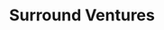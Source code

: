 ---
layout: firm_page
title: "Surround Ventures"
id: "surround.vc"
permalink: "/surroundventuressurround.vc/"
website: "https://surround.vc/"
offices: "Tel Aviv (Israel), New York (United States)"
investment_stages: "Seed, Series A"
portfolio_companies: "Yo Egg, QuamCore, Onebeat"
portfolio_link: ""
investment_markets: "Israeli Tech startups (Media, Entertainment, Sports, E-commerce)"
founded_year: "2019"
description: "Surround Ventures is a venture capital firm focused on early-stage Israeli startups."
linkedin: "https://www.linkedin.com/company/surround-ventures"
twitter: ""
instagram: ""
team_page: ""
investor_type: "Venture Capital"
crunchbase: "https://www.crunchbase.com/organization/sababa-ventures"
pitchbook: "https://pitchbook.com/profiles/investor/438606-01"

# SEO Optimization
meta_title: "Surround Ventures - VC Firm - projectstartups.com"
meta_description: "Surround Ventures, Surround Ventures is a venture capital firm focused on early-stage Israeli startups...."
meta_keywords: "Surround Ventures, Israeli Tech startups (Media, Entertainment, Sports, E-commerce), VC firm, venture capital, startup investor, projectstartups.com"
canonical_url: "https://vc.projectstartups.com/surroundventuressurround.vc/"
---